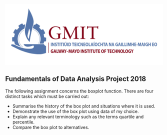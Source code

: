 ![Image for GMIT Crest](https://github.com/richellaod/Images-for-Project-2018/blob/master/gmit.jpg)


## Fundamentals of Data Analysis Project 2018

The following assignment concerns the boxplot function. There are four distinct tasks which must be carried out:
* Summarise the history of the box plot and situations where it is used.
* Demonstrate the use of the box plot using data of my choice.
* Explain any relevant terminology such as the terms quartile and percentile.
* Compare the box plot to alternatives.
